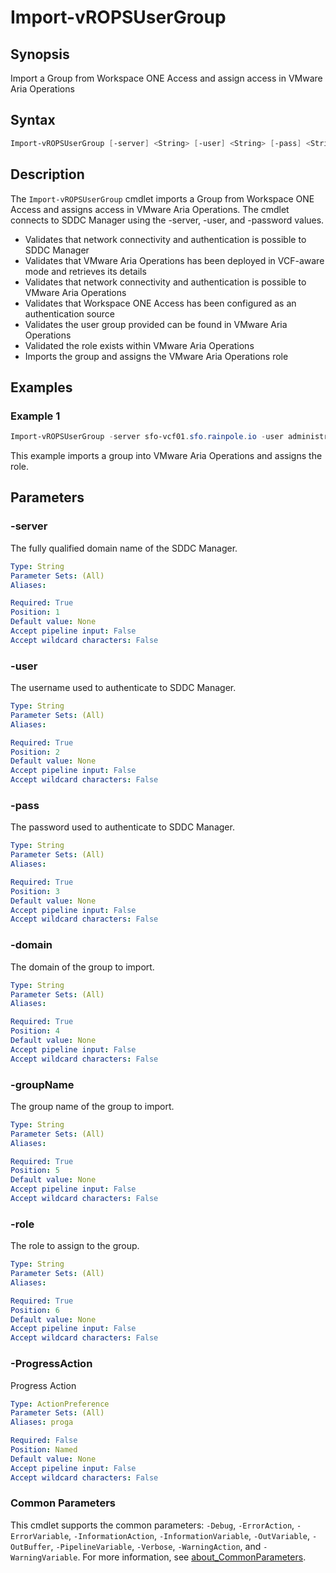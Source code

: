 # Import-vROPSUserGroup

## Synopsis

Import a Group from Workspace ONE Access and assign access in VMware Aria Operations

## Syntax

```powershell
Import-vROPSUserGroup [-server] <String> [-user] <String> [-pass] <String> [-domain] <String> [-groupName] <String> [-role] <String> [-ProgressAction <ActionPreference>] [<CommonParameters>]
```

## Description

The `Import-vROPSUserGroup` cmdlet imports a Group from Workspace ONE Access and assigns access in VMware Aria
Operations.
The cmdlet connects to SDDC Manager using the -server, -user, and -password values.

- Validates that network connectivity and authentication is possible to SDDC Manager
- Validates that VMware Aria Operations has been deployed in VCF-aware mode and retrieves its details
- Validates that network connectivity and authentication is possible to VMware Aria Operations
- Validates that Workspace ONE Access has been configured as an authentication source
- Validates the user group provided can be found in VMware Aria Operations
- Validated the role exists within VMware Aria Operations
- Imports the group and assigns the VMware Aria Operations role

## Examples

### Example 1

```powershell
Import-vROPSUserGroup -server sfo-vcf01.sfo.rainpole.io -user administrator@vsphere.local -pass VMw@re1! -domain sfo.rainpole.io -groupName gg-vrops-admins -role Administrator
```

This example imports a group into VMware Aria Operations and assigns the role.

## Parameters

### -server

The fully qualified domain name of the SDDC Manager.

```yaml
Type: String
Parameter Sets: (All)
Aliases:

Required: True
Position: 1
Default value: None
Accept pipeline input: False
Accept wildcard characters: False
```

### -user

The username used to authenticate to SDDC Manager.

```yaml
Type: String
Parameter Sets: (All)
Aliases:

Required: True
Position: 2
Default value: None
Accept pipeline input: False
Accept wildcard characters: False
```

### -pass

The password used to authenticate to SDDC Manager.

```yaml
Type: String
Parameter Sets: (All)
Aliases:

Required: True
Position: 3
Default value: None
Accept pipeline input: False
Accept wildcard characters: False
```

### -domain

The domain of the group to import.

```yaml
Type: String
Parameter Sets: (All)
Aliases:

Required: True
Position: 4
Default value: None
Accept pipeline input: False
Accept wildcard characters: False
```

### -groupName

The group name of the group to import.

```yaml
Type: String
Parameter Sets: (All)
Aliases:

Required: True
Position: 5
Default value: None
Accept pipeline input: False
Accept wildcard characters: False
```

### -role

The role to assign to the group.

```yaml
Type: String
Parameter Sets: (All)
Aliases:

Required: True
Position: 6
Default value: None
Accept pipeline input: False
Accept wildcard characters: False
```

### -ProgressAction

Progress Action

```yaml
Type: ActionPreference
Parameter Sets: (All)
Aliases: proga

Required: False
Position: Named
Default value: None
Accept pipeline input: False
Accept wildcard characters: False
```

### Common Parameters

This cmdlet supports the common parameters: `-Debug`, `-ErrorAction`, `-ErrorVariable`, `-InformationAction`, `-InformationVariable`, `-OutVariable`, `-OutBuffer`, `-PipelineVariable`, `-Verbose`, `-WarningAction`, and `-WarningVariable`. For more information, see [about_CommonParameters](http://go.microsoft.com/fwlink/?LinkID=113216).
